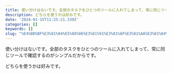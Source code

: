 ```yaml
---
title: 使い分けはないです。全部のタスクをひとつのツールに入れてしまって、常に同じツールで確認するのがシンプルだからです。
description: どちらを使うかは好みです。
date: '2024-01-15T11:25:21.339Z'
categories: []
keywords: []
slug: "%E4%BD%BF%E3%81%84%E5%88%86%E3%81%91%E3%81%AF%E3%81%AA%E3%81%84%E3%81%A7%E3%81%99%E3%80%82%E5%85%A8%E9%83%A8%E3%81%AE%E3%82%BF%E3%82%B9%E3%82%AF%E3..."
---
```

使い分けはないです。全部のタスクをひとつのツールに入れてしまって、常に同じツールで確認するのがシンプルだからです。

どちらを使うかは好みです。